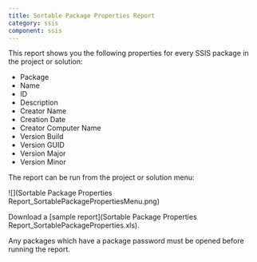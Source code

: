 ```yaml
---
title: Sortable Package Properties Report
category: ssis
component: ssis
---
```


This report shows you the following properties for every SSIS package in the project or solution:
* Package
* Name
* ID
* Description
* Creator Name
* Creation Date
* Creator Computer Name
* Version Build
* Version GUID
* Version Major
* Version Minor

The report can be run from the project or solution menu:

![](Sortable Package Properties Report_SortablePackagePropertiesMenu.png)

Download a [sample report](Sortable Package Properties Report_SortablePackageProperties.xls).

Any packages which have a package password must be opened before running the report.